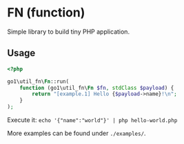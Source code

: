FN (function)
====

Simple library to build tiny PHP application.

## Usage

```php
<?php

go1\util_fn\Fn::run(
    function (go1\util_fn\Fn $fn, stdClass $payload) {
        return "[example.1] Hello {$payload->name}!\n";
    }
);
```

Execute it: `echo '{"name":"world"}' | php hello-world.php`

More examples can be found under `./examples/`.

